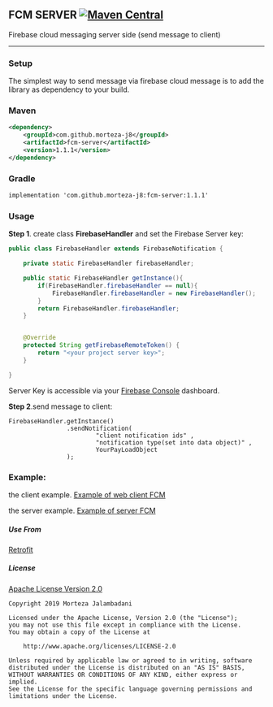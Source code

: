 ## FCM SERVER [![Maven Central](https://img.shields.io/maven-central/v/com.github.morteza-j8/fcm-server.svg?label=Maven%20Central)](https://search.maven.org/search?q=g:%22com.github.morteza-j8%22%20AND%20a:%22fcm-server%22)

Firebase cloud messaging server side (send message to client)



---

### Setup
The simplest way to send message via firebase cloud message is to add the library as dependency to your build.

### Maven
```xml
<dependency>
    <groupId>com.github.morteza-j8</groupId>
    <artifactId>fcm-server</artifactId>
    <version>1.1.1</version>
</dependency>

```

### Gradle
```xml
implementation 'com.github.morteza-j8:fcm-server:1.1.1'
```


### Usage

<b>Step 1</b>. create class <b>FirebaseHandler</b> and set the Firebase Server key:
```java
public class FirebaseHandler extends FirebaseNotification {

    private static FirebaseHandler firebaseHandler;

    public static FirebaseHandler getInstance(){
        if(FirebaseHandler.firebaseHandler == null){
            FirebaseHandler.firebaseHandler = new FirebaseHandler();
        }
        return FirebaseHandler.firebaseHandler;
    }


    @Override
    protected String getFirebaseRemoteToken() {
        return "<your project server key>";
    }

}
```

Server Key is accessible via your <a href="https://console.firebase.google.com/">Firebase Console</a> dashboard.
 

<b>Step 2</b>.send message to client:

    FirebaseHandler.getInstance()
                    .sendNotification( 
                            "client notification ids" , 
                            "notification type(set into data object)" , 
                            YourPayLoadObject 
                    );


### Example:
the client example.
 [Example of web client FCM](https://github.com/Morteza-j8/FCM-Web-Client-Exapmle)

the server example.
 [Example of server FCM](https://github.com/Morteza-j8/FCM-Server-Exapmle)

##### Use From 
[Retrofit](https://github.com/square/retrofit)

##### License
[Apache License Version 2.0](http://www.apache.org/licenses/LICENSE-2.0.html)

```
Copyright 2019 Morteza Jalambadani

Licensed under the Apache License, Version 2.0 (the "License");
you may not use this file except in compliance with the License.
You may obtain a copy of the License at

    http://www.apache.org/licenses/LICENSE-2.0

Unless required by applicable law or agreed to in writing, software
distributed under the License is distributed on an "AS IS" BASIS,
WITHOUT WARRANTIES OR CONDITIONS OF ANY KIND, either express or implied.
See the License for the specific language governing permissions and
limitations under the License.
